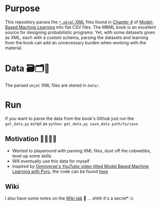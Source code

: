 # Purpose
This repository parses the [`*.objml` XML](https://github.com/dotnet/mbmlbook/tree/main/src/4.%20Uncluttering%20Your%20Inbox/Data) files found in [Chapter 4](https://www.mbmlbook.com/EmailClassifier.html) of [Model-Based Machine Learning](https://www.mbmlbook.com/index.html) into flat CSV files. The MBML book is an excellent source for designing probabilistic programs. Yet, with some datasets given as XML, each with a custom schema, parsing the datasets and learning from the book can add an unnecessary burden when working with the material. 

# Data 🗃️🗂️💾
The parsed `objml` XML files are stored in `data/`.

# Run
If you want to parse the data from the book's Github just run the `get_data.py` script as `python get_data.py save_data path/to/save`

## Motivation 🙌💯💪🎯
* Wanted to playaround with parsing XML files, dust off the cobwebbs, level up some skills
* Will eventually use this data for myself
* Inspired by [Omniverse's YouTube video titled Model Based Machine Learning with Pyro](https://youtu.be/lmGOQ3SRoPc), the code can be found [here](https://github.com/omniverse-labs/model-based-machine-learning)

## Wiki
I also have some notes on the [Wiki tab](https://github.com/bdatko/email_mbmlbook/wiki/Notes) 👀 ... shhh it's a secret* 🤐
